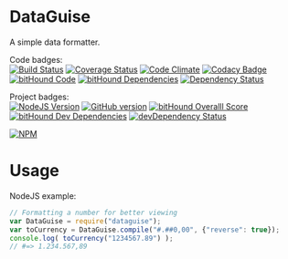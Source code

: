DataGuise
=========

A simple data formatter.

Code badges:  
[![Build Status](https://travis-ci.org/kawamanza/dataguise.svg?branch=master)](https://travis-ci.org/kawamanza/dataguise)
[![Coverage Status](https://coveralls.io/repos/kawamanza/dataguise/badge.svg?branch=master&service=github)](https://coveralls.io/github/kawamanza/dataguise?branch=master)
[![Code Climate](https://codeclimate.com/github/kawamanza/dataguise.png)](https://codeclimate.com/github/kawamanza/dataguise)
[![Codacy Badge](https://api.codacy.com/project/badge/grade/4bb786e81f4d47a98b32ea83d4642b67)](https://www.codacy.com/app/manzan/dataguise)
[![bitHound Code](https://www.bithound.io/github/kawamanza/dataguise/badges/code.svg)](https://www.bithound.io/github/kawamanza/dataguise)
[![bitHound Dependencies](https://www.bithound.io/github/kawamanza/dataguise/badges/dependencies.svg)](https://www.bithound.io/github/kawamanza/dataguise/master/dependencies/npm)
[![Dependency Status](https://david-dm.org/kawamanza/dataguise.svg)](https://david-dm.org/kawamanza/dataguise)

Project badges:  
[![NodeJS Version](https://badge.fury.io/js/dataguise.svg)](http://badge.fury.io/js/dataguise)
[![GitHub version](https://badge.fury.io/gh/kawamanza%2Fdataguise.svg)](http://badge.fury.io/gh/kawamanza%2Fdataguise)
[![bitHound Overalll Score](https://www.bithound.io/github/kawamanza/dataguise/badges/score.svg)](https://www.bithound.io/github/kawamanza/dataguise)
[![bitHound Dev Dependencies](https://www.bithound.io/github/kawamanza/dataguise/badges/devDependencies.svg)](https://www.bithound.io/github/kawamanza/dataguise/master/dependencies/npm)
[![devDependency Status](https://david-dm.org/kawamanza/dataguise/dev-status.svg)](https://david-dm.org/kawamanza/dataguise#info=devDependencies)

[![NPM](https://nodei.co/npm/dataguise.png?downloads=true&downloadRank=true&stars=true)](https://npmjs.org/package/dataguise)

Usage
=====

NodeJS example:

```javascript
// Formatting a number for better viewing
var DataGuise = require("dataguise");
var toCurrency = DataGuise.compile("#.##0,00", {"reverse": true});
console.log( toCurrency("1234567.89") );
// #=> 1.234.567,89
```

